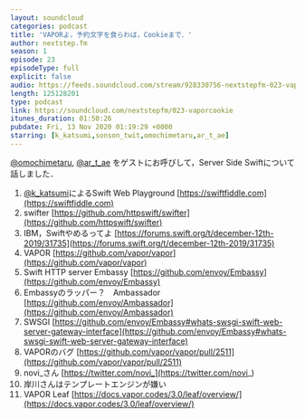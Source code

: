 ```yaml
---
layout: soundcloud
categories: podcast
title: 'VAPORよ，予約文字を食らわば，Cookieまで．'
author: nextstep.fm
season: 1
episode: 23
episodeType: full
explicit: false
audio: https://feeds.soundcloud.com/stream/928330756-nextstepfm-023-vaporcookie.mp3
length: 125128201
type: podcast
link: https://soundcloud.com/nextstepfm/023-vaporcookie
itunes_duration: 01:50:26
pubdate: Fri, 13 Nov 2020 01:19:29 +0000
starring: [k_katsumi,sonson_twit,omochimetaru,ar_t_ae]
---
```


[@omochimetaru](https://twitter.com/@omochimetaru), [@ar_t_ae](https://twitter.com/@ar_t_ae) をゲストにお呼びして，Server Side Swiftについて話しました．

1. [@k_katsumi](https://twitter.com/@k_katsumi)によるSwift Web Playground [https://swiftfiddle.com](https://swiftfiddle.com)
2. swifter [https://github.com/httpswift/swifter](https://github.com/httpswift/swifter)
3. IBM，Swiftやめるってよ [https://forums.swift.org/t/december-12th-2019/31735](https://forums.swift.org/t/december-12th-2019/31735)
4. VAPOR [https://github.com/vapor/vapor](https://github.com/vapor/vapor)
5. Swift HTTP server Embassy [https://github.com/envoy/Embassy](https://github.com/envoy/Embassy)
6. Embassyのラッパー？　Ambassador [https://github.com/envoy/Ambassador](https://github.com/envoy/Ambassador)
7. SWSGI [https://github.com/envoy/Embassy#whats-swsgi-swift-web-server-gateway-interface](https://github.com/envoy/Embassy#whats-swsgi-swift-web-server-gateway-interface)
8. VAPORのバグ [https://github.com/vapor/vapor/pull/2511](https://github.com/vapor/vapor/pull/2511)
9. novi_さん [https://twitter.com/novi_](https://twitter.com/novi_)
10. 岸川さんはテンプレートエンジンが嫌い
11. VAPOR Leaf [https://docs.vapor.codes/3.0/leaf/overview/](https://docs.vapor.codes/3.0/leaf/overview/)
